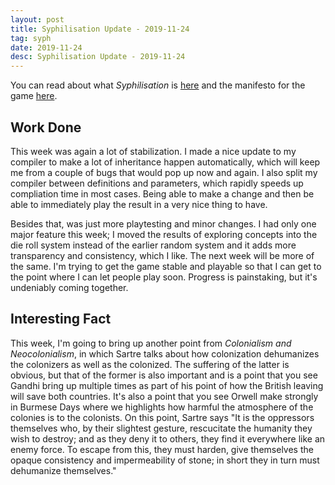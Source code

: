 ```yaml
---
layout: post
title: Syphilisation Update - 2019-11-24
tag: syph
date: 2019-11-24
desc: Syphilisation Update - 2019-11-24
---
```



You can read about what *Syphilisation* is [here](/blog/syph/announce) and the manifesto for the game [here](/blog/syph/manifesto).

## Work Done

This week was again a lot of stabilization. I made a nice update to my compiler to make a lot of inheritance happen automatically, which will keep me from a couple of bugs that would pop up now and again. I also split my compiler between definitions and parameters, which rapidly speeds up compliation time in most cases. Being able to make a change and then be able to immediately play the result in a very nice thing to have.


Besides that, was just more playtesting and minor changes. I had only one major feature this week; I moved the results of exploring concepts into the die roll system instead of the earlier random system and it adds more transparency and consistency, which I like. The next week will be more of the same. I'm trying to get the game stable and playable so that I can get to the point where I can let people play soon. Progress is painstaking, but it's undeniably coming together.


## Interesting Fact

This week, I'm going to bring up another point from *Colonialism and Neocolonialism*, in which Sartre talks about how colonization dehumanizes the colonizers as well as the colonized. The suffering of the latter is obvious, but that of the former is also important and is a point that you see Gandhi bring up multiple times as part of his point of how the British leaving will save both countries. It's also a point that you see Orwell make strongly in Burmese Days where we highlights how harmful the atmosphere of the colonies is to the colonists. On this point, Sartre says "It is the oppressors themselves who, by their slightest gesture, rescucitate the humanity they wish to destroy; and as they deny it to others, they find it everywhere like an enemy force. To escape from this, they must harden, give themselves the opaque consistency and impermeability of stone; in short they in turn must dehumanize themselves."


